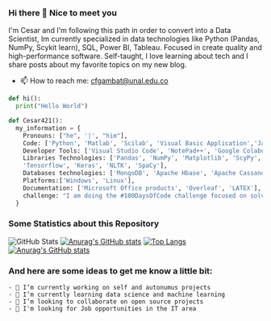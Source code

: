 ### Hi there 👋 Nice to meet you

<!-- ![ces](https://user-images.githubusercontent.com/66392216/190934781-b24f4755-d70a-4a10-9ec6-cfa4dab252fc.png)-->

I'm Cesar and I'm following this path in order to convert into a Data Scientist, Im currently specialized in data technologies like Python (Pandas, NumPy, Scykit learn), SQL, Power BI, Tableau. Focused in create quality and high-performance software. Self-taught, I love learning about tech and I share posts about my favorite topics on my new blog.

* 📫  How to reach me: cfgambat@unal.edu.co



```python
def hi():
  print("Hello World") 

def Cesar421():
  my_information = {
    Pronouns: ["he", '|', "him"],
    Code: ['Python', 'Matlab', 'Scilab', 'Visual Basic Application','Java'],
    Developer Tools: ['Visual Studio Code', 'NotePad++', 'Google Colaboratory', 'Texmaker', 'Git', 'Github', 'DVC', 'GitLab', 'PyCharm', 'intellij'],
    Libraries Technologies: ['Pandas', 'NumPy', 'Matplotlib', 'ScyPy', 'Statsmodels', 'Seaborn', 'Scikit-learn', 
    'Tensorflow', 'Keras', 'NLTK', 'SpaCy'],
    Databases technologies: ['MongoDB', 'Apache Hbase', 'Apache Cassandra', 'Apache Hive', 'Apache Hadoop', 'Apache Spark'],
    Platforms:['Windows', 'Linux'],
    Documentation: ['Microsoft Office products', 'Overleaf', 'LATEX'],
    challenge: "I am doing the #100DaysOfCode challenge focused on solving kaggle problems"
  }


```

### Some Statistics about this Repository

![GitHub Stats](https://github-readme-stats.vercel.app/api?username=Cesar421&theme=radical) 
[![Anurag's GitHub stats](https://github-readme-stats.vercel.app/api?username=Cesar421&theme=radica)]([(https://github.com/Cesar421)])
[![Top Langs](https://github-readme-stats.vercel.app/api/top-langs/?username=Cesar421&theme=radica)](https://github.com/anuraghazra/github-readme-stats)
[![Anurag's GitHub stats](https://github-readme-stats.vercel.app/api?username=Cesar421&theme=radica)](https://github.com/anuraghazra/github-readme-stats)


### And here are some ideas to get me know a little bit:

```
- 🔭 I’m currently working on self and autonumus projects
- 🌱 I’m currently learning data science and machine learning
- 👯 I’m looking to collaborate on open source projects
- 🤔 I'm looking for Job opportunities in the IT area

```

<!-- 
- 💬 Ask me about ...
- 📫 How to reach me: ...
- 😄 Pronouns: ...
- ⚡ Fun fact: ...
-->


